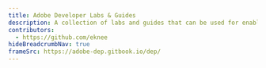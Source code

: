 ```yaml
---
title: Adobe Developer Labs & Guides
description: A collection of labs and guides that can be used for enabling oneself on the Adobe Experience Platform and applications
contributors:
  - https://github.com/eknee
hideBreadcrumbNav: true 
frameSrc: https://adobe-dep.gitbook.io/dep/
---
```

